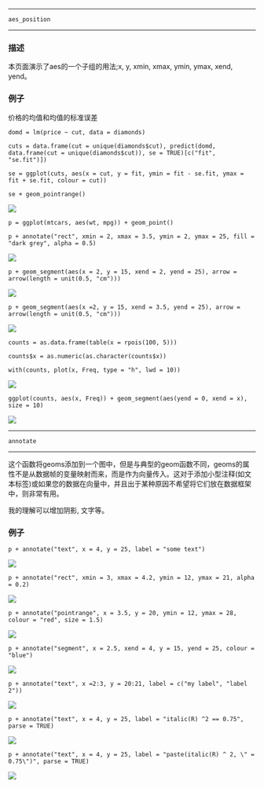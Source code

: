 *************

`aes_position`

***********

### 描述

本页面演示了aes的一个子组的用法;x, y, xmin, xmax, ymin, ymax, xend, yend。

### 例子

价格的均值和均值的标准误差

`domd = lm(price ~ cut, data = diamonds)`

`cuts = data.frame(cut = unique(diamonds$cut), predict(domd, data.frame(cut = unique(diamonds$cut)), se = TRUE)[c("fit", "se.fit")])`

`se = ggplot(cuts, aes(x = cut, y = fit, ymin = fit - se.fit, ymax = fit + se.fit, colour = cut))`

`se + geom_pointrange()`

![](https://ws1.sinaimg.cn/large/006tKfTcly1g16xo5xmmnj31d50u0gyq.jpg)

`p = ggplot(mtcars, aes(wt, mpg)) + geom_point()`

`p + annotate("rect", xmin = 2, xmax = 3.5, ymin = 2, ymax = 25, fill = "dark grey", alpha = 0.5)`

![](https://ws4.sinaimg.cn/large/006tKfTcly1g16xrowe09j31d50u0h0w.jpg)

`p + geom_segment(aes(x = 2, y = 15, xend = 2, yend = 25), arrow = arrow(length = unit(0.5, "cm")))`

![](https://ws2.sinaimg.cn/large/006tKfTcly1g16xvc7abwj31d50u0duk.jpg)

`p + geom_segment(aes(x =2, y = 15, xend = 3.5, yend = 25), arrow = arrow(length = unit(0.5, "cm")))`

![](https://ws2.sinaimg.cn/large/006tKfTcly1g16xxpgbi3j31d50u0tnm.jpg)

`counts = as.data.frame(table(x = rpois(100, 5)))`

`counts$x = as.numeric(as.character(counts$x))`

`with(counts, plot(x, Freq, type = "h", lwd = 10))`

![](https://ws3.sinaimg.cn/large/006tKfTcly1g16y3ny481j31d50u0gr0.jpg)

`ggplot(counts, aes(x, Freq)) + geom_segment(aes(yend = 0, xend = x), size = 10)`

![](https://ws1.sinaimg.cn/large/006tKfTcly1g16y364u8aj31d50u0dvj.jpg)

*******************

`annotate`

*******************
这个函数将geoms添加到一个图中，但是与典型的geom函数不同，geoms的属性不是从数据帧的变量映射而来，而是作为向量传入。这对于添加小型注释(如文本标签)或如果您的数据在向量中，并且出于某种原因不希望将它们放在数据框架中，则非常有用。

我的理解可以增加阴影, 文字等。

### 例子

`p + annotate("text", x = 4, y = 25, label = "some text")`

![](https://ws3.sinaimg.cn/large/006tKfTcly1g16yk5fwngj31d50u07iz.jpg)

`p + annotate("rect", xmin = 3, xmax = 4.2, ymin = 12, ymax = 21, alpha = 0.2)`

![](https://ws4.sinaimg.cn/large/006tKfTcly1g16ym6b3jvj31d50u0k6h.jpg)

`p + annotate("pointrange", x = 3.5, y = 20, ymin = 12, ymax = 28, colour = "red", size = 1.5)`

![](https://ws1.sinaimg.cn/large/006tKfTcly1g16yq62vhaj31d50u017k.jpg)

`p + annotate("segment", x = 2.5, xend = 4, y = 15, yend = 25, colour = "blue")`

![](https://ws3.sinaimg.cn/large/006tKfTcly1g16yrva5poj31d50u0tno.jpg)

`p + annotate("text", x =2:3, y = 20:21, label = c("my label", "label 2"))`

![](https://ws1.sinaimg.cn/large/006tKfTcly1g16yuvagbbj31d50u017j.jpg)

`p + annotate("text", x = 4, y = 25, label = "italic(R) ^2 == 0.75", parse = TRUE)`

![](https://ws3.sinaimg.cn/large/006tKfTcly1g16z03973rj31d50u04d5.jpg)

`p + annotate("text", x = 4, y = 25, label = "paste(italic(R) ^ 2, \" = 0.75\")", parse = TRUE)`

![](https://ws2.sinaimg.cn/large/006tKfTcly1g16z0hoq2dj31d50u0k62.jpg)








